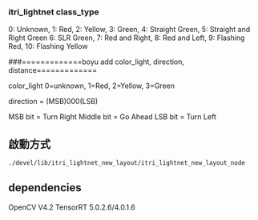 ### itri_lightnet class_type

0: Unknown, 
1: Red, 
2: Yellow, 
3: Green, 
4: Straight Green,
5: Straight and Right Green
6: SLR Green,
7: Red and Right,
8: Red and Left,
9: Flashing Red,
10: Flashing Yellow

###=============boyu add color_light, direction, distance=============

color_light
0=unknown, 
1=Red, 
2=Yellow, 
3=Green

direction = (MSB)000(LSB)

MSB bit = Turn Right
Middle bit = Go Ahead
LSB bit = Turn Left

## 啟動方式
``` sh
./devel/lib/itri_lightnet_new_layout/itri_lightnet_new_layout_node
```

## dependencies
OpenCV V4.2
TensorRT 5.0.2.6/4.0.1.6